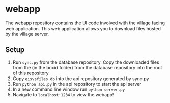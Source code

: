 # webapp
The webapp repository contains the UI code involved with the village facing web application. This web application allows you to download files hosted by the village server.

## Setup
1. Run `sync.py` from the database repository. Copy the downloaded files from the (in the boxid folder) from the database repository into the root of this repository
2. Copy `eisvsfiles.db` into the api repository generated by sync.py
3. Run `python api.py` in the api repository to start the api server
4. In a new command line window run `python server.py`
5. Navigate to `localhost:1234` to view the webapp!
